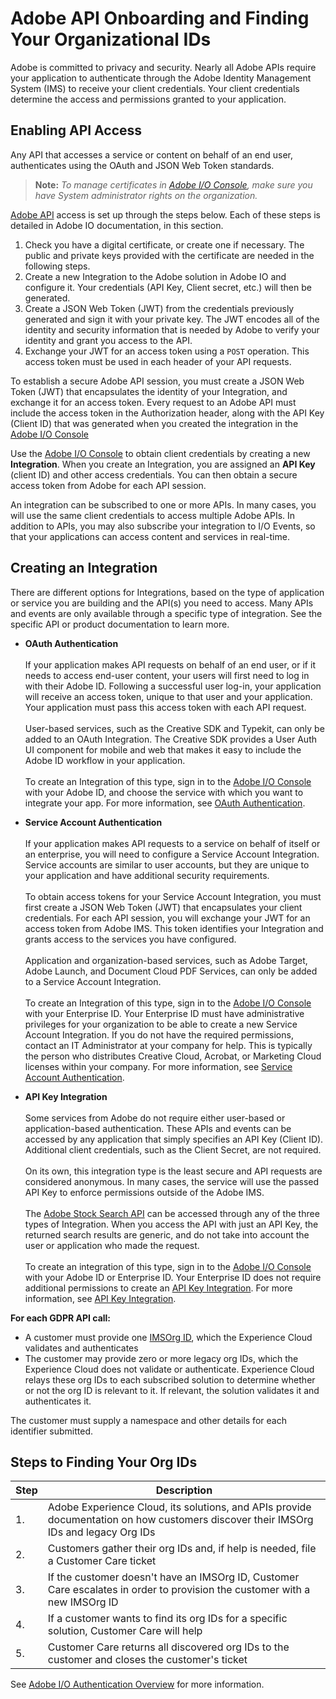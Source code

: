 # Adobe API Onboarding and Finding Your Organizational IDs

Adobe is committed to privacy and security. Nearly all Adobe APIs require your application to authenticate through the Adobe Identity Management System (IMS) to receive your client credentials. Your client credentials determine the access and permissions granted to your application.

## Enabling API Access

Any API that accesses a service or content on behalf of an end user, authenticates using the OAuth and JSON Web Token standards.

> **Note:** *To manage certificates in [Adobe I/O Console](https://console.adobe.io/), make sure you have System administrator rights on the organization.*

[Adobe API](https://www.adobe.io/apis/experiencecloud.html) access is set up through the steps below. Each of these steps is detailed in Adobe IO documentation, in this section.

1. Check you have a digital certificate, or create one if necessary. The public and private keys provided with the certificate are needed in the following steps.
2. Create a new Integration to the Adobe solution in Adobe IO and configure it. Your credentials (API Key, Client secret, etc.) will then be generated.
3. Create a JSON Web Token (JWT) from the credentials previously generated and sign it with your private key. The JWT encodes all of the identity and security information that is needed by Adobe to verify your identity and grant you access to the API.
4. Exchange your JWT for an access token using a `POST` operation. This access token must be used in each header of your API requests.

To establish a secure Adobe API session, you must create a JSON Web Token (JWT) that encapsulates the identity of your Integration, and exchange it for an access token. Every request to an Adobe API must include the access token in the Authorization header, along with the API Key (Client ID) that was generated when you created the integration in the [Adobe I/O Console](https://console.adobe.io/)

Use the [Adobe I/O Console](https://console.adobe.io/) to obtain client credentials by creating a new **Integration**. When you create an Integration, you are assigned an **API Key** (client ID) and other access credentials. You can then obtain a secure access token from Adobe for each API session.

An integration can be subscribed to one or more APIs. In many cases, you will use the same client credentials to access multiple Adobe APIs. In addition to APIs, you may also subscribe your integration to I/O Events, so that your applications can access content and services in real-time.

## Creating an Integration
There are different options for Integrations, based on the type of application or service you are building and the API(s) you need to access. Many APIs and events are only available through a specific type of integration. See the specific API or product documentation to learn more.

* **OAuth Authentication**<br></br>If your application makes API requests on behalf of an end user, or if it needs to access end-user content, your users will first need to log in with their Adobe ID. Following a successful user log-in, your application will receive an access token, unique to that user and your application. Your application must pass this access token with each API request.<br></br>User-based services, such as the Creative SDK and Typekit, can only be added to an OAuth Integration. The Creative SDK provides a User Auth UI component for mobile and web that makes it easy to include the Adobe ID workflow in your application.<br></br>To create an Integration of this type, sign in to the [Adobe I/O Console](https://console.adobe.io/) with your Adobe ID, and choose the service with which you want to integrate your app. For more information, see [OAuth Authentication](https://www.adobe.io/apis/cloudplatform/console/authentication/oauth_workflow.html).

* **Service Account Authentication**<br></br>If your application makes API requests to a service on behalf of itself or an enterprise, you will need to configure a Service Account Integration. Service accounts are similar to user accounts, but they are unique to your application and have additional security requirements.<br></br>To obtain access tokens for your Service Account Integration, you must first create a JSON Web Token (JWT) that encapsulates your client credentials. For each API session, you will exchange your JWT for an access token from Adobe IMS. This token identifies your Integration and grants access to the services you have configured.<br></br>Application and organization-based services, such as Adobe Target, Adobe Launch, and Document Cloud PDF Services, can only be added to a Service Account Integration.<br></br>To create an Integration of this type, sign in to the [Adobe I/O Console](https://console.adobe.io/) with your Enterprise ID. Your Enterprise ID must have administrative privileges for your organization to be able to create a new Service Account Integration. If you do not have the required permissions, contact an IT Administrator at your company for help. This is typically the person who distributes Creative Cloud, Acrobat, or Marketing Cloud licenses within your company. For more information, see [Service Account Authentication](https://www.adobe.io/apis/cloudplatform/console/authentication/jwt_workflow.html).

* **API Key Integration**<br></br>Some services from Adobe do not require either user-based or application-based authentication. These APIs and events can be accessed by any application that simply specifies an API Key (Client ID). Additional client credentials, such as the Client Secret, are not required.<br></br>On its own, this integration type is the least secure and API requests are considered anonymous. In many cases, the service will use the passed API Key to enforce permissions outside of the Adobe IMS.<br></br>The [Adobe Stock Search API](https://www.adobe.io/apis/creativecloud/stock/docs/getting-started/01-getting-started_master/05-search-for-assets.html) can be accessed through any of the three types of Integration. When you access the API with just an API Key, the returned search results are generic, and do not take into account the user or application who made the request.<br></br>To create an integration of this type, sign in to the [Adobe I/O Console](https://console.adobe.io/) with your Adobe ID or Enterprise ID. Your Enterprise ID does not require additional permissions to create an [API Key Integration](https://www.adobe.io/apis/cloudplatform/console/authentication/api_key_workflow.html). For more information, see [API Key Integration](https://www.adobe.io/apis/cloudplatform/console/authentication/api_key_workflow.html).

**For each GDPR API call:**

* A customer must provide one [IMSOrg ID](../gdpr-terminology.md#imsorgid), which the Experience Cloud validates and authenticates
* The customer may provide zero or more legacy org IDs, which the Experience Cloud does not validate or authenticate. Experience Cloud relays these org IDs to each subscribed solution to determine whether or not the org ID is relevant to it. If relevant, the solution validates it and authenticates it.

The customer must supply a namespace and other details for each identifier submitted.

## Steps to Finding Your Org IDs

| Step  | Description |
| --- | --- |
| 1. | Adobe Experience Cloud, its solutions, and APIs provide documentation on how customers discover their IMSOrg IDs and legacy Org IDs |
| 2. | Customers gather their org IDs and, if help is needed, file a Customer Care ticket |
| 3. | If the customer doesn't have an IMSOrg ID, Customer Care escalates in order to provision the customer with a new IMSOrg ID |
| 4. | If a customer wants to find its org IDs for a specific solution, Customer Care will help |
| 5. | Customer Care returns all discovered org IDs to the customer and closes the customer's ticket |

See [Adobe I/O Authentication Overview](https://www.adobe.io/apis/cloudplatform/console/authentication/api_key_workflow.html) for more information.
